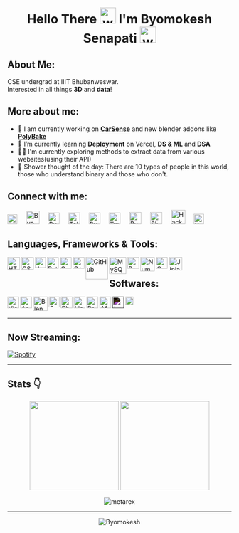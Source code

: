 <div align="center"><h1>Hello There <img alt="wave" src="https://em-content.zobj.net/source/microsoft-teams/363/waving-hand_1f44b.png" width="36">  I'm Byomokesh Senapati <img alt="wave" src="https://emojis.slackmojis.com/emojis/images/1613285697/12806/meow_attention.png?1613285697" width="36"> </h1></div>

## **About Me:**

CSE undergrad at IIIT Bhubanweswar.<br>
Interested in all things **3D** and **data**!


 


## More about me:

- 🔭 I am currently working on [**CarSense**](https://github.com/metarex21/CarSense) and new blender addons like [**PolyBake**](https://github.com/metarex21/PolyBake) 
- 🌱 I’m currently learning **Deployment** on Vercel, **DS & ML** and **DSA**
- 🐱‍🚀 I'm currently exploring methods to extract data from various websites(using their API)
- 👾 Shower thought of the day: There are 10 types of people in this world, those who understand binary and those who don't.

## Connect with me: 
<!-- [Mail](mailto:byomokesh21@gmail.com) | [Telegram](https://t.me/metarex4d) | [LinkedIn](https://www.linkedin.com/in/byomokesh-senapati-12a767201/) | [Instagram](https://www.instagram.com/_.m_e_t_a_r_e_x._/)  -->

<div>
  <a href="https://linktr.ee/metarex_21" target="_blank"><img alt="Linktree" width="22px" src="https://seeklogo.com/images/L/linktree-logo-6FC3ADB679-seeklogo.com.png" /></a>
  &nbsp;&nbsp;&nbsp;
  <a href="mailto:byomosenapati@gmail.com" target="_blank"><img alt="Byomokesh | Gmail" width="30px" src="https://mailmeteor.com/logos/assets/PNG/Gmail_Logo_256px.png" /></a>
  &nbsp;&nbsp;&nbsp;
  <a href="https://www.linkedin.com/in/byomokesh-senapati-12a767201/" target="_blank"><img alt="Byomokesh | LinkedIn" width="26px" src="https://cdn-icons-png.flaticon.com/512/174/174857.png" /></a>
  &nbsp;&nbsp;&nbsp;
  <a href="https://t.me/metarex4d" target="_blank"><img alt="Telegram" width="26px" src="https://upload.wikimedia.org/wikipedia/commons/8/82/Telegram_logo.svg" /></a>
  &nbsp;&nbsp;&nbsp;
  <a href="https://www.instagram.com/_.m_e_t_a_r_e_x._/" target="_blank"><img alt="Byomokesh | Instagram" width="26px" src="https://upload.wikimedia.org/wikipedia/commons/8/82/Instagram_image.png" /></a>
  &nbsp;&nbsp;&nbsp;
  <a href="https://twitter.com/metarex4d" target="_blank"><img alt="Twitter" width="26px" src="https://upload.wikimedia.org/wikipedia/commons/6/6f/Logo_of_Twitter.svg" /></a>
  &nbsp;&nbsp;&nbsp;
  <a href="https://www.behance.net/byomokesenapat" target="_blank"><img alt="Byomokesh | Behance" width="27px" src="https://cdn.freebiesupply.com/logos/large/2x/behance-1-logo-png-transparent.png" /></a>
  &nbsp;&nbsp;&nbsp;
  <a href="https://sketchfab.com/metarex.4d" target="_blank"><img alt="Sketchfab" width="27px" src="https://static.sketchfab.com/img/press/logos/sketchfab-logo.png" /></a>
  &nbsp;&nbsp;&nbsp;
  <a href="https://www.hackerrank.com/Byomokesh?hr_r=1" target="_blank"><img alt="HackerRank" width="32px" src="https://hrcdn.net/fcore/assets/work/header/hackerrank_logo-21e2867566.svg" /></a>
  &nbsp;&nbsp;&nbsp;
  <a href="https://www.kaggle.com/byomokeshsenapati" target="_blank"><img alt="Kaggle" width="23px" src="https://www.vectorlogo.zone/logos/kaggle/kaggle-icon.svg" /></a>
</div>
 


## Languages, Frameworks & Tools:<br />
<!-- HTML CSS python c c++ github js mysql -->

<a href="https://www.w3.org/html/" target="_blank"><img title="HTML5" img align="left" alt="HTML5" width="28px" src="https://www.w3.org/html/logo/downloads/HTML5_Badge_512.png" /></a>

<a href="https://www.w3schools.com/css/" target="_blank"><img title="CSS" img align="left" alt="CSS3" width="28px" src="https://www.vectorlogo.zone/logos/w3_css/w3_css-icon.svg" /></a>
 
 <img title="Javascript" align="left" alt="Javascript" src="https://www.freepnglogos.com/uploads/javascript/javascript-online-logo-for-website-0.png" width="24px">

<a href="https://www.python.org" target="_blank"> <img align="left" img title="Python" alt="Python" width="26px" src="https://upload.wikimedia.org/wikipedia/commons/c/c3/Python-logo-notext.svg" /> </a>

<a href="https://www.cprogramming.com/" target="_blank"> <img title="C" img align="left" alt="C" width="26px" src="https://upload.wikimedia.org/wikipedia/commons/1/18/C_Programming_Language.svg"/> </a>

<a href="https://www.w3schools.com/cpp/" target="_blank"> <img title="C++" img align="left" alt="C++" width="26px" src="https://upload.wikimedia.org/wikipedia/commons/1/18/ISO_C%2B%2B_Logo.svg"/> </a>

<a href="https://github.com/metarex21" target="_blank"><img title="GitHub" img align="left" alt="GitHub" width="50px" src="https://www.logo.wine/a/logo/GitHub/GitHub-Icon-White-Logo.wine.svg" /></a>



<img title="MySQL" align="left" alt="MySQL" src="https://www.svgrepo.com/show/303251/mysql-logo.svg" width="38px" >
 
 <img title="Pandas" img align="left" alt="Pandas" width="26px" src="https://upload.wikimedia.org/wikipedia/commons/2/22/Pandas_mark.svg" />
 
 <img title="NumPy" img align="left" alt="NumPy" width="32px" src="https://user-images.githubusercontent.com/67586773/105040771-43887300-5a88-11eb-9f01-bee100b9ef22.png" />
 
  <img title="OpenCV" img align="left" alt="OpenCV" width="26px" src="https://upload.wikimedia.org/wikipedia/commons/3/32/OpenCV_Logo_with_text_svg_version.svg" />

   <img title="Jinja" img align="left" alt="Jinja" width="30px" src="https://quintagroup.com/cms/python/images/jinja2.png/@@images/919c2c3d-5b4e-4650-943a-b0df263f851b.png" />
<br />


## Softwares:

<img align="left" alt="Visual Studio Code" img title="Visual Studio Code" width="26px" src="https://upload.wikimedia.org/wikipedia/commons/9/9a/Visual_Studio_Code_1.35_icon.svg" />

<a href="https://www.anaconda.com/" target="_blank"> <img align="left" img title="Anaconda" alt="Anaconda" width="26px" src="https://www.clipartmax.com/png/full/349-3490136_anaconda-icon-anaconda-python-icon.png" /> </a>


<a href="https://www.blender.org" target="_blank"> <img title="Blender" img align="left" alt="Blender" width="32px" src="https://upload.wikimedia.org/wikipedia/commons/0/0c/Blender_logo_no_text.svg"/> </a>

<a href="https://www.adobe.com/in/products/substance3d-painter.html" target="_blank"> <img title="Substance Painter" img align="left" alt="Substance Painter" width="24px" src="https://cdn.worldvectorlogo.com/logos/substance-painter.svg"/> </a>

<a href="https://www.photoshop.com/en" target="_blank"> <img align="left" img title="Photoshop" alt="Photoshop" width="26px" src="https://upload.wikimedia.org/wikipedia/commons/a/af/Adobe_Photoshop_CC_icon.svg"/> </a>

<a href="https://lightroom.adobe.com/home" target="_blank"> <img align="left" img title="Lightroom" alt="LightRoom" width="26px" src="https://upload.wikimedia.org/wikipedia/commons/b/b6/Adobe_Photoshop_Lightroom_CC_logo.svg" /> </a>

<a href="https://lightroom.adobe.com/hom" target="_blank"> <img align="left" img title="Premiere" alt="Premiere" width="26px" src="https://upload.wikimedia.org/wikipedia/commons/4/40/Adobe_Premiere_Pro_CC_icon.svg" /> </a>

<a href="https://www.adobe.com/in/products/aftereffects.html" target="_blank"> <img align="left" img title="After Effects" alt="Afer Effects" width="26px" src="https://upload.wikimedia.org/wikipedia/commons/c/cb/Adobe_After_Effects_CC_icon.svg" /> </a>

 <a href="https://www.unrealengine.com/en-US" target="_blank"> <img align="left" img title="Unreal Engine" alt="Unreal Engine" width="26px" src="https://www.nicepng.com/png/full/611-6112552_an-error-occurred-unreal-engine-4-icon.png" style="filter: invert(100%); fill: white;" /> </a>

<a href="https://www.figma.com/" target="_blank"> <img align="left" img title="Figma" alt="Figma" width="18px" src="https://upload.wikimedia.org/wikipedia/commons/3/33/Figma-logo.svg" /> </a>






<br />
<br />

---



## Now Streaming:

 [![Spotify](https://showtify21.vercel.app//api/spotify)](https://open.spotify.com/user/dcvxa8wbg6gxbdxgt6fa32veq) 
<br/>

 
 </p>
 
 ---
## **Stats 👇** 

 <p align="center">
  <img src = "https://github-readme-stats.vercel.app/api?username=metarex21&show_icons=true&theme=dark&locale=en" height="200px">
  <img src = "https://github-readme-stats.vercel.app/api/top-langs/?username=metarex21&theme=dark&show_icons=true&layout=compact" height="200px">
</p> 

<div align="center">
<p><img align="center" src="https://github-readme-streak-stats.herokuapp.com/?user=metarex21&theme=dark" alt="metarex" />
<!-- <p><a href="https://www.kaggle.com/byomokeshsenapati"><img align="center" src="https://kaggle-card.chienhsiang-hung.eu.org/api/svg?byomokeshsenapati" alt="metarex" /></a> -->
</p>
<!-- <p><img align="center" src="https://leetcard.jacoblin.cool/metarex21?theme=dark" alt="metarex" /></p> -->
 

<p>
 
</p>
   </div>
  

 ---

<p align="center"> <img src="https://komarev.com/ghpvc/?username=metarex21&label=Profile%20views&color=6805D3&style=flat" alt="Byomokesh" /> </p>
   <div align="center">

